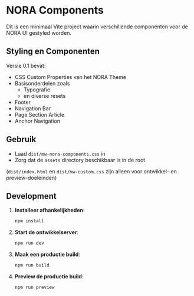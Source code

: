 # NORA Components

Dit is een minimaal Vite project waarin verschillende componenten voor de NORA UI gestyled worden.

## Styling en Componenten

Versie 0.1 bevat:
- CSS Custom Properties van het NORA Theme
- Basisonderdelen zoals
  - Typografie
  - en diverse resets
- Footer
- Navigation Bar
- Page Section Article
- Anchor Navigation

## Gebruik

- Laad `dist/mw-nora-components.css` in
- Zorg dat de `assets` directory beschikbaar is in de root

(`dist/index.html` en `dist/mw-custom.css` zijn alleen voor ontwikkel- en preview-doeleinden)

## Development

1. **Installeer afhankelijkheden**:
   ```bash
   npm install
   ```

2. **Start de ontwikkelserver**:
   ```bash
   npm run dev
   ```

3. **Maak een productie build**:
   ```bash
   npm run build
   ```

4. **Preview de productie build**:
   ```bash
   npm run preview
   ```

